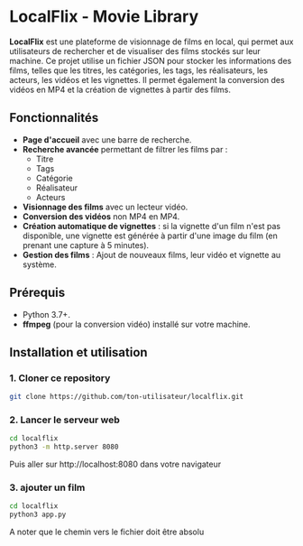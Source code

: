 # LocalFlix - Movie Library

**LocalFlix** est une plateforme de visionnage de films en local, qui permet aux utilisateurs de rechercher et de visualiser des films stockés sur leur machine. Ce projet utilise un fichier JSON pour stocker les informations des films, telles que les titres, les catégories, les tags, les réalisateurs, les acteurs, les vidéos et les vignettes. Il permet également la conversion des vidéos en MP4 et la création de vignettes à partir des films.

## Fonctionnalités

- **Page d'accueil** avec une barre de recherche.
- **Recherche avancée** permettant de filtrer les films par :
  - Titre
  - Tags
  - Catégorie
  - Réalisateur
  - Acteurs
- **Visionnage des films** avec un lecteur vidéo.
- **Conversion des vidéos** non MP4 en MP4.
- **Création automatique de vignettes** : si la vignette d'un film n'est pas disponible, une vignette est générée à partir d'une image du film (en prenant une capture à 5 minutes).
- **Gestion des films** : Ajout de nouveaux films, leur vidéo et vignette au système.

## Prérequis

- Python 3.7+.
- **ffmpeg** (pour la conversion vidéo) installé sur votre machine.
## Installation et utilisation

### 1. Cloner ce repository

```bash
git clone https://github.com/ton-utilisateur/localflix.git
```

### 2. Lancer le serveur web
```bash
cd localflix
python3 -m http.server 8080
```
Puis aller sur http://localhost:8080 dans votre navigateur

### 3. ajouter un film
```bash
cd localflix
python3 app.py
```
A noter que le chemin vers le fichier doit être absolu
